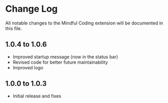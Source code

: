 # Change Log

All notable changes to the Mindful Coding extension will be documented in this file.

## 1.0.4 to 1.0.6

- Improved startup message (now in the status bar)
- Revised code for better future maintainability
- Improved logo

## 1.0.0 to 1.0.3

- Initial release and fixes